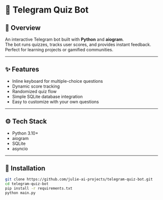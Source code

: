 # 🤖 Telegram Quiz Bot

## 🧠 Overview
An interactive Telegram bot built with **Python** and **aiogram**.  
The bot runs quizzes, tracks user scores, and provides instant feedback.  
Perfect for learning projects or gamified communities.

---

## ✨ Features
- Inline keyboard for multiple-choice questions  
- Dynamic score tracking  
- Randomized quiz flow  
- Simple SQLite database integration  
- Easy to customize with your own questions  

---

## ⚙️ Tech Stack
- Python 3.10+  
- aiogram  
- SQLite  
- asyncio  

---

## 🚀 Installation
```bash
git clone https://github.com/julie-ai-projects/telegram-quiz-bot.git
cd telegram-quiz-bot
pip install -r requirements.txt
python main.py
